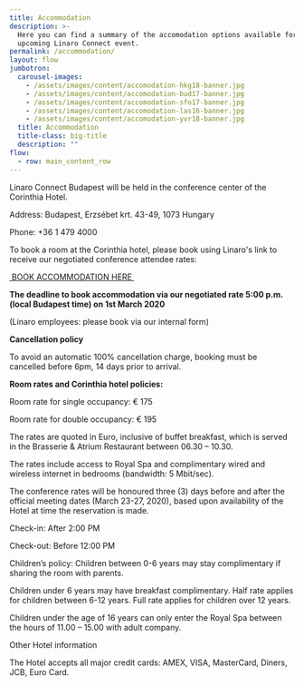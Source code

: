 ```yaml
---
title: Accommodation
description: >-
  Here you can find a summary of the accomodation options available for the
  upcoming Linaro Connect event.
permalink: /accommodation/
layout: flow
jumbotron:
  carousel-images:
    - /assets/images/content/accomodation-hkg18-banner.jpg
    - /assets/images/content/accomodation-bud17-banner.jpg
    - /assets/images/content/accomodation-sfo17-banner.jpg
    - /assets/images/content/accomodation-las16-banner.jpg
    - /assets/images/content/accomodation-yvr18-banner.jpg
  title: Accommodation
  title-class: big-title
  description: ""
flow:
  - row: main_content_row
---
```


Linaro Connect Budapest will be held in the conference center of the Corinthia Hotel.

Address: Budapest, Erzsébet krt. 43-49, 1073 Hungary

Phone: +36 1 479 4000

To book a room at the Corinthia hotel, please book using Linaro's link to receive our negotiated conference attendee rates:

[ BOOK ACCOMMODATION HERE ](https://reservations.corinthia.com/?adult=1&arrive=2020-03-20&chain=10210&child=0&currency=EUR&depart=2020-03-28&group=2003LINARO_001&hotel=28704&level=hotel&locale=en-US&rooms=1)

**The deadline to book accommodation via our negotiated rate 5:00 p.m. (local Budapest time) on 1st March 2020**

(Linaro employees: please book via our internal form)

**Cancellation policy**

To avoid an automatic 100% cancellation charge, booking must be cancelled before 6pm, 14 days prior to arrival.

**Room rates and Corinthia hotel policies:**

Room rate for single occupancy: € 175

Room rate for double occupancy: € 195

The rates are quoted in Euro, inclusive of buffet breakfast, which is served in the Brasserie & Atrium Restaurant between 06.30 – 10.30.

The rates include access to Royal Spa and complimentary wired and wireless internet in bedrooms (bandwidth: 5 Mbit/sec).

The conference rates will be honoured three (3) days before and after the official meeting dates (March 23-27, 2020), based upon availability of the Hotel at time the reservation is made.

Check-in: After 2:00 PM

Check-out: Before 12:00 PM

Children’s policy: Children between 0-6 years may stay complimentary if sharing the room with parents.

Children under 6 years may have breakfast complimentary. Half rate applies for children between 6-12 years. Full rate applies for children over 12 years.

Children under the age of 16 years can only enter the Royal Spa between the hours of 11.00 – 15.00 with adult company.

Other Hotel information

The Hotel accepts all major credit cards: AMEX, VISA, MasterCard, Diners, JCB, Euro Card.
